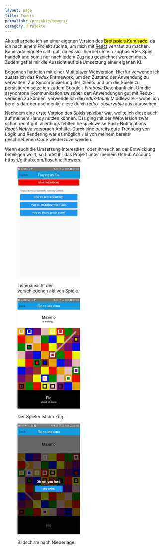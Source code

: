 ```yaml
---
layout: page
title: Towers
permalink: /projekte/towers/
category: Projekte
---
```


Aktuell arbeite ich an einer eigenen Version des <mark>Brettspiels Kamisado</mark>, da ich nach einem Projekt suchte, um mich mit [React](https://facebook.github.io/react/) vertraut zu machen. Kamisado eignete sich gut, da es sich hierbei um ein zugbasiertes Spiel handelt und somit nur nach jedem Zug neu gezeichnet werden muss. Zudem gefiel mir die Aussicht auf die Umsetzung einer eigenen KI.

Begonnen hatte ich mit einer Multiplayer Webversion. Hierfür verwende ich zusätzlich das *Redux* Framework, um den Zustand der Anwendung zu verwalten. Zur Synchronisierung der Clients und um die Spiele zu persistieren setze ich zudem Google's *Firebase* Datenbank ein. Um die asynchrone Kommunikation zwischen den Anwendungen gut mit Redux vereinen zu können, verwende ich die *redux-thunk* Middleware - wobei ich bereits darüber nachdenke diese durch *redux-observable* auszutauschen.

Nachdem eine erste Version des Spiels spielbar war, wollte ich diese auch auf meinem Handy nutzen können. Das ging mit der Webversion zwar schon recht gut, allerdings fehlten beispielsweise Push-Notifications. *React-Native* versprach Abhilfe. Durch eine bereits gute Trennung von Logik und Rendering war es möglich viel von meinem bereits geschriebenen Code wiederzuverwenden.

Wenn euch die Umsetzung interessiert, oder ihr euch an der Entwicklung beteiligen wollt, so findet ihr das Projekt unter meinem Github Account: https://github.com/floschnell/towers.

<div class="catalog" markdown="1">

<figure markdown="1" style="max-width:200px">

![alt text](/img/towers/towers1.png)
<figcaption>Listenansicht der verschiedenen aktiven Spiele.</figcaption>
</figure>

<figure markdown="1" style="max-width:200px">

![alt text](/img/towers/towers2.png)
<figcaption>Der Spieler ist am Zug.</figcaption>
</figure>

<figure markdown="1" style="max-width:200px">

![alt text](/img/towers/towers3.png)
<figcaption>Bildschirm nach Niederlage.</figcaption>
</figure>

</div>